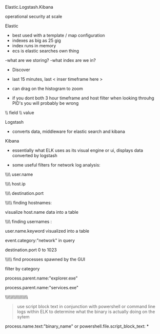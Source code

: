 Elastic.Logstash.Kibana

operational security at scale

Elastic

- best used with a template / map configuration
- indexes as big as 25 gig
- index runs in memory 
- ecs is elastic searches own thing 

-what are we storing?
-what index are we in?

- Discover

- last 15 minutes, last < inser timeframe here >
- can drag on the histogram to zoom
- if you dont both 3 hour timeframe and host filter when looking throuhg PID's you will probably be wrong 


\\\\ field     \\\\ value      



Logstash
 
 - converts data, middleware for elastic search and kibana 


Kibana

- essentially what ELK uses as its visual engine or ui, displays data converted by logstash


- some useful filters for network log analysis:

 \\\\\\\\ user.name

 \\\\\\\\ host.ip

 \\\\\\\\ destination.port


\\\\\\\\\ finding hostnames:

visualize host.name data into a table 


\\\\\\\\ finding usernames :

user.name.keyword visualized into a table 


event.category:"network" in query 

destination.port 0 to 1023 



\\\\\\\\\ find processes spawned by the GUI

filter by category

process.parent.name:"explorer.exe"

process.parent.name:"services.exe"




\\\\\\\\\\\\\\\\\\\\\\\\\\\\\\\\\\

> use script block text in conjunction with powershell or command line logs within ELK to determine what the binary is actually doing on the sytem

process.name.text:"binary_name" or powershell.file.script_block_text: * 



